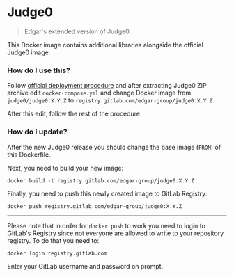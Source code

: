 # Judge0
> Edgar's extended version of Judge0.

This Docker image contains additional libraries alongside the official Judge0 image.
### How do I use this?
Follow [official deployment procedure](https://github.com/judge0/judge0/blob/master/CHANGELOG.md#deployment-procedure) and after extracting Judge0 ZIP archive edit `docker-compose.yml` and change Docker image from `judge0/judge0:X.Y.Z` to `registry.gitlab.com/edgar-group/judge0:X.Y.Z`.

After this edit, follow the rest of the procedure.

### How do I update?
After the new Judge0 release you should change the base image (`FROM`) of this Dockerfile.

Next, you need to build your new image:
```
docker build -t registry.gitlab.com/edgar-group/judge0:X.Y.Z
```

Finally, you need to push this newly created image to GitLab Registry:
```
docker push registry.gitlab.com/edgar-group/judge0:X.Y.Z
```

---

Please note that in order for `docker push` to work you need to login to GitLab's Registry since not everyone are allowed to write to your repository registry. To do that you need to:
```
docker login registry.gitlab.com
```

Enter your GitLab username and password on prompt.